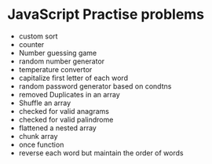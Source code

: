 # JavaScript Practise problems
- custom sort
- counter
- Number guessing game
- random number generator
- temperature convertor
- capitalize first letter of each word
- random password generator based on condtns
- removed Duplicates in an array
- Shuffle an array
- checked for valid anagrams
- checked for valid palindrome
- flattened a nested array
- chunk array
- once function
- reverse each word but maintain the order of words